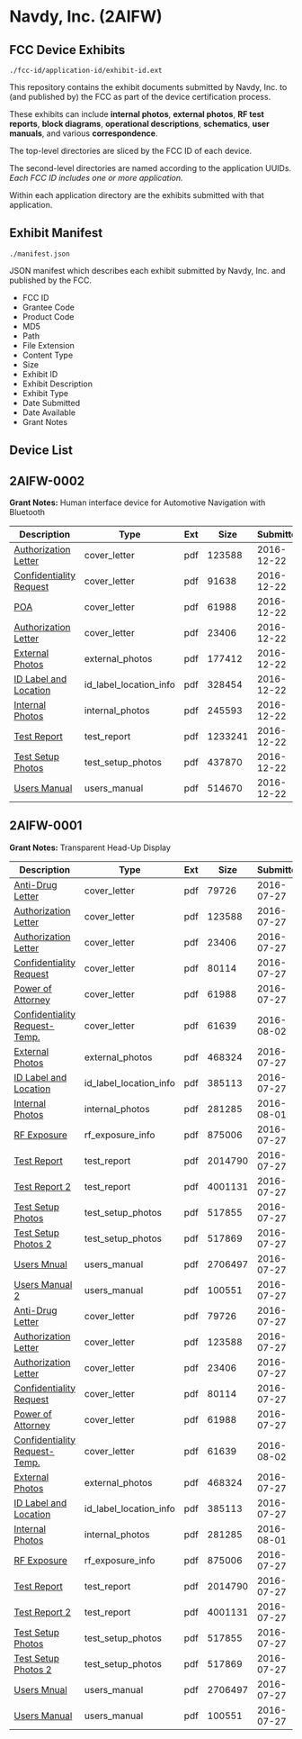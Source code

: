 # Navdy, Inc. (2AIFW)
## FCC Device Exhibits

```
./fcc-id/application-id/exhibit-id.ext
```

This repository contains the exhibit documents submitted by Navdy, Inc. to (and published by) the FCC as part of the device certification process.

These exhibits can include **internal photos**, **external photos**, **RF test reports**, **block diagrams**, **operational descriptions**, **schematics**, **user manuals**, and various **correspondence**.

The top-level directories are sliced by the FCC ID of each device.

The second-level directories are named according to the application UUIDs. *Each FCC ID includes one or more application.*

Within each application directory are the exhibits submitted with that application. 

## Exhibit Manifest

```
./manifest.json
```

JSON manifest which describes each exhibit submitted by Navdy, Inc. and published by the FCC.

- FCC ID
- Grantee Code
- Product Code
- MD5
- Path
- File Extension
- Content Type
- Size
- Exhibit ID
- Exhibit Description
- Exhibit Type
- Date Submitted
- Date Available
- Grant Notes

## Device List
## 2AIFW-0002
**Grant Notes:** Human interface device for Automotive Navigation with Bluetooth

| Description | Type | Ext | Size | Submitted | Available |
| ----------- | ---- | --- | ---- | --------- | --------- |
| [Authorization Letter](2AIFW-0002/e654f354119d3c4f35b137f9b9ce4e9e/3077521.pdf) | cover_letter | pdf | 123588 | 2016-12-22 | 2016-12-31 |
| [Confidentiality Request](2AIFW-0002/e654f354119d3c4f35b137f9b9ce4e9e/3236677.pdf) | cover_letter | pdf | 91638 | 2016-12-22 | 2016-12-31 |
| [POA](2AIFW-0002/e654f354119d3c4f35b137f9b9ce4e9e/3077524.pdf) | cover_letter | pdf | 61988 | 2016-12-22 | 2016-12-31 |
| [Authorization Letter](2AIFW-0002/e654f354119d3c4f35b137f9b9ce4e9e/3077522.pdf) | cover_letter | pdf | 23406 | 2016-12-22 | 2016-12-31 |
| [External Photos](2AIFW-0002/e654f354119d3c4f35b137f9b9ce4e9e/3236680.pdf) | external_photos | pdf | 177412 | 2016-12-22 | 2016-12-31 |
| [ID Label and Location](2AIFW-0002/e654f354119d3c4f35b137f9b9ce4e9e/3236681.pdf) | id_label_location_info | pdf | 328454 | 2016-12-22 | 2016-12-31 |
| [Internal Photos](2AIFW-0002/e654f354119d3c4f35b137f9b9ce4e9e/3236682.pdf) | internal_photos | pdf | 245593 | 2016-12-22 | 2016-12-31 |
| [Test Report](2AIFW-0002/e654f354119d3c4f35b137f9b9ce4e9e/3236689.pdf) | test_report | pdf | 1233241 | 2016-12-22 | 2016-12-31 |
| [Test Setup Photos](2AIFW-0002/e654f354119d3c4f35b137f9b9ce4e9e/3236690.pdf) | test_setup_photos | pdf | 437870 | 2016-12-22 | 2016-12-31 |
| [Users Manual](2AIFW-0002/e654f354119d3c4f35b137f9b9ce4e9e/3236691.pdf) | users_manual | pdf | 514670 | 2016-12-22 | 2016-12-31 |
## 2AIFW-0001
**Grant Notes:** Transparent Head-Up Display

| Description | Type | Ext | Size | Submitted | Available |
| ----------- | ---- | --- | ---- | --------- | --------- |
| [Anti-Drug Letter](2AIFW-0001/f15816a8eeb5d74e8bdbec7aaad5f6e5/3077520.pdf) | cover_letter | pdf | 79726 | 2016-07-27 | 2016-08-01 |
| [Authorization Letter](2AIFW-0001/f15816a8eeb5d74e8bdbec7aaad5f6e5/3077521.pdf) | cover_letter | pdf | 123588 | 2016-07-27 | 2016-08-01 |
| [Authorization Letter](2AIFW-0001/f15816a8eeb5d74e8bdbec7aaad5f6e5/3077522.pdf) | cover_letter | pdf | 23406 | 2016-07-27 | 2016-08-01 |
| [Confidentiality Request](2AIFW-0001/f15816a8eeb5d74e8bdbec7aaad5f6e5/3077523.pdf) | cover_letter | pdf | 80114 | 2016-07-27 | 2016-08-01 |
| [Power of Attorney](2AIFW-0001/f15816a8eeb5d74e8bdbec7aaad5f6e5/3077524.pdf) | cover_letter | pdf | 61988 | 2016-07-27 | 2016-08-01 |
| [Confidentiality Request- Temp.](2AIFW-0001/f15816a8eeb5d74e8bdbec7aaad5f6e5/3084918.pdf) | cover_letter | pdf | 61639 | 2016-08-02 | 2016-08-01 |
| [External Photos](2AIFW-0001/f15816a8eeb5d74e8bdbec7aaad5f6e5/3077525.pdf) | external_photos | pdf | 468324 | 2016-07-27 | 2016-11-01 |
| [ID Label and Location](2AIFW-0001/f15816a8eeb5d74e8bdbec7aaad5f6e5/3077526.pdf) | id_label_location_info | pdf | 385113 | 2016-07-27 | 2016-08-01 |
| [Internal Photos](2AIFW-0001/f15816a8eeb5d74e8bdbec7aaad5f6e5/3083528.pdf) | internal_photos | pdf | 281285 | 2016-08-01 | 2016-11-01 |
| [RF Exposure](2AIFW-0001/f15816a8eeb5d74e8bdbec7aaad5f6e5/3077529.pdf) | rf_exposure_info | pdf | 875006 | 2016-07-27 | 2016-08-01 |
| [Test  Report](2AIFW-0001/f15816a8eeb5d74e8bdbec7aaad5f6e5/3077531.pdf) | test_report | pdf | 2014790 | 2016-07-27 | 2016-08-01 |
| [Test Report 2](2AIFW-0001/f15816a8eeb5d74e8bdbec7aaad5f6e5/3077532.pdf) | test_report | pdf | 4001131 | 2016-07-27 | 2016-08-01 |
| [Test Setup Photos](2AIFW-0001/f15816a8eeb5d74e8bdbec7aaad5f6e5/3077533.pdf) | test_setup_photos | pdf | 517855 | 2016-07-27 | 2016-11-01 |
| [Test Setup Photos 2](2AIFW-0001/f15816a8eeb5d74e8bdbec7aaad5f6e5/3077534.pdf) | test_setup_photos | pdf | 517869 | 2016-07-27 | 2016-11-01 |
| [Users Mnual](2AIFW-0001/f15816a8eeb5d74e8bdbec7aaad5f6e5/3077535.pdf) | users_manual | pdf | 2706497 | 2016-07-27 | 2016-11-01 |
| [Users Manual 2](2AIFW-0001/f15816a8eeb5d74e8bdbec7aaad5f6e5/3077536.pdf) | users_manual | pdf | 100551 | 2016-07-27 | 2016-11-01 |
| [Anti-Drug Letter](2AIFW-0001/7c605cd9b01449d7d0f1d8a163b4e336/3077520.pdf) | cover_letter | pdf | 79726 | 2016-07-27 | 2016-08-01 |
| [Authorization Letter](2AIFW-0001/7c605cd9b01449d7d0f1d8a163b4e336/3077521.pdf) | cover_letter | pdf | 123588 | 2016-07-27 | 2016-08-01 |
| [Authorization Letter](2AIFW-0001/7c605cd9b01449d7d0f1d8a163b4e336/3077522.pdf) | cover_letter | pdf | 23406 | 2016-07-27 | 2016-08-01 |
| [Confidentiality Request](2AIFW-0001/7c605cd9b01449d7d0f1d8a163b4e336/3077523.pdf) | cover_letter | pdf | 80114 | 2016-07-27 | 2016-08-01 |
| [Power of Attorney](2AIFW-0001/7c605cd9b01449d7d0f1d8a163b4e336/3077524.pdf) | cover_letter | pdf | 61988 | 2016-07-27 | 2016-08-01 |
| [Confidentiality Request- Temp.](2AIFW-0001/7c605cd9b01449d7d0f1d8a163b4e336/3084918.pdf) | cover_letter | pdf | 61639 | 2016-08-02 | 2016-08-01 |
| [External Photos](2AIFW-0001/7c605cd9b01449d7d0f1d8a163b4e336/3077525.pdf) | external_photos | pdf | 468324 | 2016-07-27 | 2016-11-01 |
| [ID Label and Location](2AIFW-0001/7c605cd9b01449d7d0f1d8a163b4e336/3077526.pdf) | id_label_location_info | pdf | 385113 | 2016-07-27 | 2016-08-01 |
| [Internal Photos](2AIFW-0001/7c605cd9b01449d7d0f1d8a163b4e336/3083528.pdf) | internal_photos | pdf | 281285 | 2016-08-01 | 2016-11-01 |
| [RF Exposure](2AIFW-0001/7c605cd9b01449d7d0f1d8a163b4e336/3077529.pdf) | rf_exposure_info | pdf | 875006 | 2016-07-27 | 2016-08-01 |
| [Test  Report](2AIFW-0001/7c605cd9b01449d7d0f1d8a163b4e336/3077531.pdf) | test_report | pdf | 2014790 | 2016-07-27 | 2016-08-01 |
| [Test Report 2](2AIFW-0001/7c605cd9b01449d7d0f1d8a163b4e336/3077532.pdf) | test_report | pdf | 4001131 | 2016-07-27 | 2016-08-01 |
| [Test Setup Photos](2AIFW-0001/7c605cd9b01449d7d0f1d8a163b4e336/3077533.pdf) | test_setup_photos | pdf | 517855 | 2016-07-27 | 2016-11-01 |
| [Test Setup Photos 2](2AIFW-0001/7c605cd9b01449d7d0f1d8a163b4e336/3077534.pdf) | test_setup_photos | pdf | 517869 | 2016-07-27 | 2016-11-01 |
| [Users Mnual](2AIFW-0001/7c605cd9b01449d7d0f1d8a163b4e336/3077535.pdf) | users_manual | pdf | 2706497 | 2016-07-27 | 2016-11-01 |
| [Users Manual](2AIFW-0001/7c605cd9b01449d7d0f1d8a163b4e336/3077536.pdf) | users_manual | pdf | 100551 | 2016-07-27 | 2016-11-01 |
